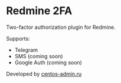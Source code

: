 # Redmine 2FA

Two-factor authorization plugin for Redmine.

Supports:
* Telegram
* SMS (coming soon)
* Google Auth (coming soon)

Developed by [centos-admin.ru](https://centos-admin.ru/)
